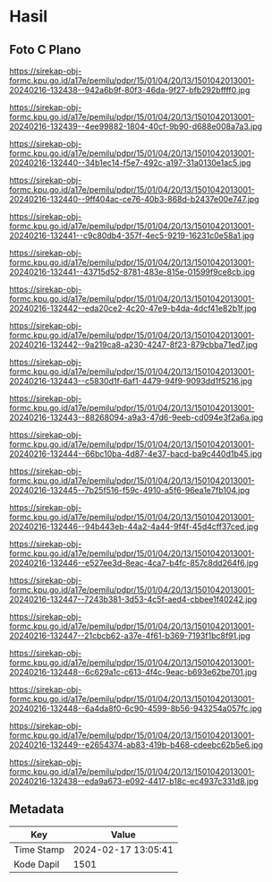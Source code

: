 # Hasil

## Foto C Plano

https://sirekap-obj-formc.kpu.go.id/a17e/pemilu/pdpr/15/01/04/20/13/1501042013001-20240216-132438--942a6b9f-80f3-46da-9f27-bfb292bffff0.jpg

https://sirekap-obj-formc.kpu.go.id/a17e/pemilu/pdpr/15/01/04/20/13/1501042013001-20240216-132439--4ee99882-1804-40cf-9b90-d688e008a7a3.jpg

https://sirekap-obj-formc.kpu.go.id/a17e/pemilu/pdpr/15/01/04/20/13/1501042013001-20240216-132440--34b1ec14-f5e7-492c-a197-31a0130e1ac5.jpg

https://sirekap-obj-formc.kpu.go.id/a17e/pemilu/pdpr/15/01/04/20/13/1501042013001-20240216-132440--9ff404ac-ce76-40b3-868d-b2437e00e747.jpg

https://sirekap-obj-formc.kpu.go.id/a17e/pemilu/pdpr/15/01/04/20/13/1501042013001-20240216-132441--c9c80db4-357f-4ec5-9219-16231c0e58a1.jpg

https://sirekap-obj-formc.kpu.go.id/a17e/pemilu/pdpr/15/01/04/20/13/1501042013001-20240216-132441--43715d52-8781-483e-815e-01599f9ce8cb.jpg

https://sirekap-obj-formc.kpu.go.id/a17e/pemilu/pdpr/15/01/04/20/13/1501042013001-20240216-132442--eda20ce2-4c20-47e9-b4da-4dcf41e82b1f.jpg

https://sirekap-obj-formc.kpu.go.id/a17e/pemilu/pdpr/15/01/04/20/13/1501042013001-20240216-132442--9a219ca8-a230-4247-8f23-879cbba71ed7.jpg

https://sirekap-obj-formc.kpu.go.id/a17e/pemilu/pdpr/15/01/04/20/13/1501042013001-20240216-132443--c5830d1f-6af1-4479-94f9-9093dd1f5216.jpg

https://sirekap-obj-formc.kpu.go.id/a17e/pemilu/pdpr/15/01/04/20/13/1501042013001-20240216-132443--88268094-a9a3-47d6-9eeb-cd094e3f2a6a.jpg

https://sirekap-obj-formc.kpu.go.id/a17e/pemilu/pdpr/15/01/04/20/13/1501042013001-20240216-132444--66bc10ba-4d87-4e37-bacd-ba9c440d1b45.jpg

https://sirekap-obj-formc.kpu.go.id/a17e/pemilu/pdpr/15/01/04/20/13/1501042013001-20240216-132445--7b25f516-f59c-4910-a5f6-96ea1e7fb104.jpg

https://sirekap-obj-formc.kpu.go.id/a17e/pemilu/pdpr/15/01/04/20/13/1501042013001-20240216-132446--94b443eb-44a2-4a44-9f4f-45d4cff37ced.jpg

https://sirekap-obj-formc.kpu.go.id/a17e/pemilu/pdpr/15/01/04/20/13/1501042013001-20240216-132446--e527ee3d-8eac-4ca7-b4fc-857c8dd264f6.jpg

https://sirekap-obj-formc.kpu.go.id/a17e/pemilu/pdpr/15/01/04/20/13/1501042013001-20240216-132447--7243b381-3d53-4c5f-aed4-cbbee1f40242.jpg

https://sirekap-obj-formc.kpu.go.id/a17e/pemilu/pdpr/15/01/04/20/13/1501042013001-20240216-132447--21cbcb62-a37e-4f61-b369-7193f1bc8f91.jpg

https://sirekap-obj-formc.kpu.go.id/a17e/pemilu/pdpr/15/01/04/20/13/1501042013001-20240216-132448--6c629a1c-c613-4f4c-9eac-b693e62be701.jpg

https://sirekap-obj-formc.kpu.go.id/a17e/pemilu/pdpr/15/01/04/20/13/1501042013001-20240216-132448--6a4da8f0-6c90-4599-8b56-943254a057fc.jpg

https://sirekap-obj-formc.kpu.go.id/a17e/pemilu/pdpr/15/01/04/20/13/1501042013001-20240216-132449--e2654374-ab83-419b-b468-cdeebc62b5e6.jpg

https://sirekap-obj-formc.kpu.go.id/a17e/pemilu/pdpr/15/01/04/20/13/1501042013001-20240216-132438--eda9a673-e092-4417-b18c-ec4937c331d8.jpg


## Metadata

| Key        | Value               |
| ---------- | ------------------- |
| Time Stamp | 2024-02-17 13:05:41 |
| Kode Dapil | 1501                |



